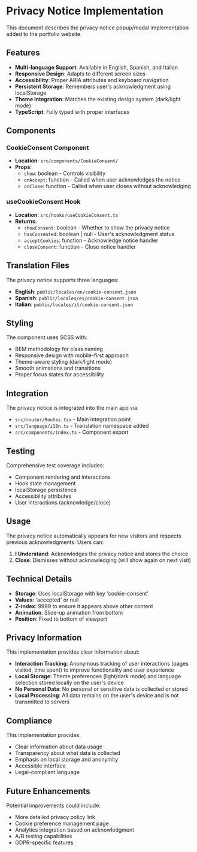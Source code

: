 # Privacy Notice Implementation

This document describes the privacy notice popup/modal implementation added to the portfolio website.

## Features

- **Multi-language Support**: Available in English, Spanish, and Italian
- **Responsive Design**: Adapts to different screen sizes
- **Accessibility**: Proper ARIA attributes and keyboard navigation
- **Persistent Storage**: Remembers user's acknowledgment using localStorage
- **Theme Integration**: Matches the existing design system (dark/light mode)
- **TypeScript**: Fully typed with proper interfaces

## Components

### CookieConsent Component

- **Location**: `src/components/CookieConsent/`
- **Props**:
  - `show`: boolean - Controls visibility
  - `onAccept`: function - Called when user acknowledges the notice
  - `onClose`: function - Called when user closes without acknowledging

### useCookieConsent Hook

- **Location**: `src/hooks/useCookieConsent.ts`
- **Returns**:
  - `showConsent`: boolean - Whether to show the privacy notice
  - `hasConsented`: boolean | null - User's acknowledgment status
  - `acceptCookies`: function - Acknowledge notice handler
  - `closeConsent`: function - Close notice handler

## Translation Files

The privacy notice supports three languages:

- **English**: `public/locales/en/cookie-consent.json`
- **Spanish**: `public/locales/es/cookie-consent.json`
- **Italian**: `public/locales/it/cookie-consent.json`

## Styling

The component uses SCSS with:

- BEM methodology for class naming
- Responsive design with mobile-first approach
- Theme-aware styling (dark/light mode)
- Smooth animations and transitions
- Proper focus states for accessibility

## Integration

The privacy notice is integrated into the main app via:

- `src/router/Routes.tsx` - Main integration point
- `src/language/i18n.ts` - Translation namespace added
- `src/components/index.ts` - Component export

## Testing

Comprehensive test coverage includes:

- Component rendering and interactions
- Hook state management
- localStorage persistence
- Accessibility attributes
- User interactions (acknowledge/close)

## Usage

The privacy notice automatically appears for new visitors and respects previous acknowledgments. Users can:

1. **I Understand**: Acknowledges the privacy notice and stores the choice
2. **Close**: Dismisses without acknowledging (will show again on next visit)

## Technical Details

- **Storage**: Uses localStorage with key 'cookie-consent'
- **Values**: 'accepted' or null
- **Z-index**: 9999 to ensure it appears above other content
- **Animation**: Slide-up animation from bottom
- **Position**: Fixed to bottom of viewport

## Privacy Information

This implementation provides clear information about:

- **Interaction Tracking**: Anonymous tracking of user interactions (pages visited, time spent) to improve functionality and user experience
- **Local Storage**: Theme preferences (light/dark mode) and language selection stored locally on the user's device
- **No Personal Data**: No personal or sensitive data is collected or stored
- **Local Processing**: All data remains on the user's device and is not transmitted to servers

## Compliance

This implementation provides:

- Clear information about data usage
- Transparency about what data is collected
- Emphasis on local storage and anonymity
- Accessible interface
- Legal-compliant language

## Future Enhancements

Potential improvements could include:

- More detailed privacy policy link
- Cookie preference management page
- Analytics integration based on acknowledgment
- A/B testing capabilities
- GDPR-specific features
